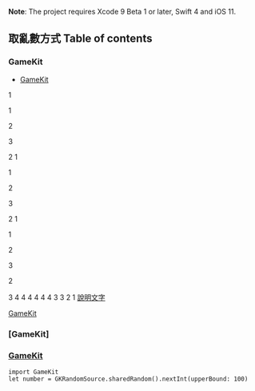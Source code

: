 
**Note**: The project requires Xcode 9 Beta 1 or later, Swift 4 and iOS 11.

## 取亂數方式 Table of contents
### GameKit
- [GameKit](#jump)





1

1



2




3

2
1

1



2




3

2
1

1



2




3

2

3
4
4
4
4
4
4
3
3
2
1
[說明文字](#jump)

[GameKit](#jump)
### [GameKit]

### [GameKit](https://developer.apple.com/documentation/gameplaykit/gkrandomsource)


```
import GameKit
let number = GKRandomSource.sharedRandom().nextInt(upperBound: 100)
          
```
